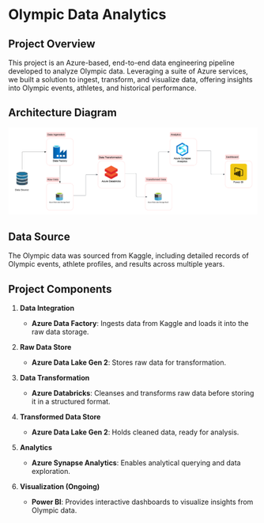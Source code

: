 # Olympic Data Analytics

## Project Overview
This project is an Azure-based, end-to-end data engineering pipeline developed to analyze Olympic data. Leveraging a suite of Azure services, we built a solution to ingest, transform, and visualize data, offering insights into Olympic events, athletes, and historical performance.

## Architecture Diagram
![Project Diagram](Olympic%20Diagram.png)
## Data Source
The Olympic data was sourced from Kaggle, including detailed records of Olympic events, athlete profiles, and results across multiple years.

## Project Components

1. **Data Integration**
   - **Azure Data Factory**: Ingests data from Kaggle and loads it into the raw data storage.

2. **Raw Data Store**
   - **Azure Data Lake Gen 2**: Stores raw data for transformation.

3. **Data Transformation**
   - **Azure Databricks**: Cleanses and transforms raw data before storing it in a structured format.

4. **Transformed Data Store**
   - **Azure Data Lake Gen 2**: Holds cleaned data, ready for analysis.

5. **Analytics**
   - **Azure Synapse Analytics**: Enables analytical querying and data exploration.

6. **Visualization (Ongoing)**
   - **Power BI**: Provides interactive dashboards to visualize insights from Olympic data.

